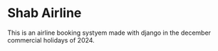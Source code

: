 # Shab Airline

This is an airline booking systyem made with django in the december commercial holidays of 2024.
